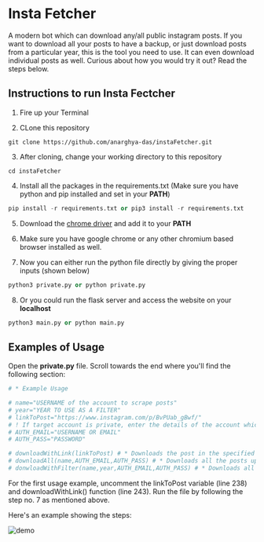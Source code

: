 # Insta Fetcher 

A modern bot which can download any/all public instagram posts. If you want to download all your posts to have a backup,
or just download posts from a particular year, this is the tool you need to use. It can even download individual posts as well. 
Curious about how you would try it out? Read the steps below.

## Instructions to run Insta Fectcher 

1. Fire up your Terminal

2. CLone this repository

```
git clone https://github.com/anarghya-das/instaFetcher.git
```

3. After cloning, change your working directory to this repository 

```
cd instaFetcher
```

4. Install all the packages in the requirements.txt (Make sure you have python and pip installed and set in your **PATH**)

```python
pip install -r requirements.txt or pip3 install -r requirements.txt
```

5. Download the [chrome driver](http://chromedriver.chromium.org/downloads) and add it to your **PATH**

6. Make sure you have google chrome or any other chromium based browser installed as well.

7. Now you can either run the python file directly by giving the proper inputs (shown below)

```python
python3 private.py or python private.py
```

8. Or you could run the flask server and access the website on your **localhost**


```python
python3 main.py or python main.py
```

## Examples of Usage

Open the **private.py** file. Scroll towards the end where you'll find the following section:

```python
# * Example Usage

# name="USERNAME of the account to scrape posts" 
# year="YEAR TO USE AS A FILTER"
# linkToPost="https://www.instagram.com/p/BvPUab_gBwf/" 
# ! If target account is private, enter the details of the account which is following it.
# AUTH_EMAIL="USERNAME OR EMAIL"
# AUTH_PASS="PASSWORD"

# downloadWithLink(linkToPost) # * Downloads the post in the specified link of the post
# downloadAll(name,AUTH_EMAIL,AUTH_PASS) # * Downloads all the posts uploaded by the given user (name)
# donwloadWithFilter(name,year,AUTH_EMAIL,AUTH_PASS) # * Downloads all the posts with the given year
```

For the first usage example, uncomment the linkToPost variable (line 238) and downloadWithLink() function (line 243).
Run the file by following the step no. 7 as mentioned above.

Here's an example showing the steps:

![demo](https://github.com/anarghya-das/instaFetcher/blob/master/examples/downloadWithLink.gif)
